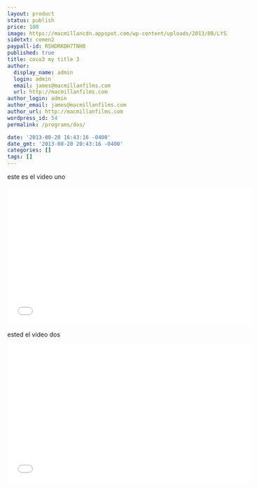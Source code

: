 ```yaml
---
layout: product
status: publish
price: 100
image: https://macmillancdn.appspot.com/wp-content/uploads/2013/08/LYSISTRATAcompSM.jpg
sidetxt: comen2
paypall-id: R5HDRKDH7TNH8
published: true
title: coco3 my title 3
author:
  display_name: admin
  login: admin
  email: james@macmillanfilms.com
  url: http://macmillanfilms.com
author_login: admin
author_email: james@macmillanfilms.com
author_url: http://macmillanfilms.com
wordpress_id: 54
permalink: /programs/dos/

date: '2013-08-20 16:43:16 -0400'
date_gmt: '2013-08-20 20:43:16 -0400'
categories: []
tags: []
---
```

este es el video uno

<iframe src="//www.youtube.com/embed/hOOJ1Emr0LI?rel=0&amp;modestbranding=1&amp;autohide=1" width="560" height="315" frameborder="0" allowfullscreen="allowfullscreen"></iframe>

ested el video  dos

<iframe src="//www.youtube.com/embed/hOOJ1Emr0LI?rel=0&amp;modestbranding=1&amp;autohide=1" width="560" height="315" frameborder="0" allowfullscreen="allowfullscreen"></iframe>

